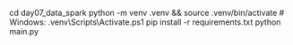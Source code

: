 cd day07_data_spark
python -m venv .venv && source .venv/bin/activate   # Windows: .venv\Scripts\Activate.ps1
pip install -r requirements.txt
python main.py
